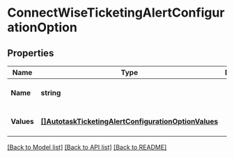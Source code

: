 # ConnectWiseTicketingAlertConfigurationOption

## Properties
Name | Type | Description | Notes
------------ | ------------- | ------------- | -------------
**Name** | **string** |  | [optional] [default to null]
**Values** | [**[]AutotaskTicketingAlertConfigurationOptionValues**](AutotaskTicketingAlertConfigurationOption_values.md) |  | [optional] [default to null]

[[Back to Model list]](../README.md#documentation-for-models) [[Back to API list]](../README.md#documentation-for-api-endpoints) [[Back to README]](../README.md)


